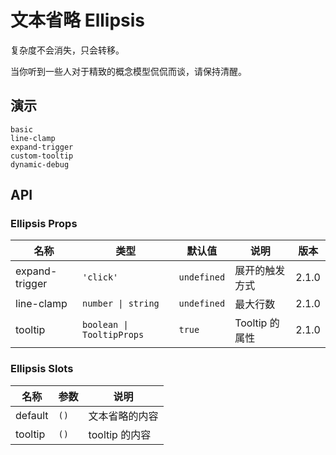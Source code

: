 # 文本省略 Ellipsis

复杂度不会消失，只会转移。

当你听到一些人对于精致的概念模型侃侃而谈，请保持清醒。

## 演示

```demo
basic
line-clamp
expand-trigger
custom-tooltip
dynamic-debug
```

## API

### Ellipsis Props

| 名称 | 类型 | 默认值 | 说明 | 版本 |
| --- | --- | --- | --- | --- |
| expand-trigger | `'click'` | `undefined` | 展开的触发方式 | 2.1.0 |
| line-clamp | `number \| string` | `undefined` | 最大行数 | 2.1.0 |
| tooltip | `boolean \| TooltipProps` | `true` | Tooltip 的属性 | 2.1.0 |

### Ellipsis Slots

| 名称    | 参数 | 说明           |
| ------- | ---- | -------------- |
| default | `()` | 文本省略的内容 |
| tooltip | `()` | tooltip 的内容 |
